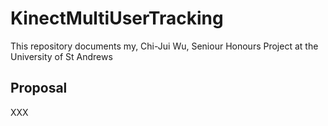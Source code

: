KinectMultiUserTracking
=======================

This repository documents my, Chi-Jui Wu, Seniour Honours Project at the University of St Andrews

## Proposal

XXX
